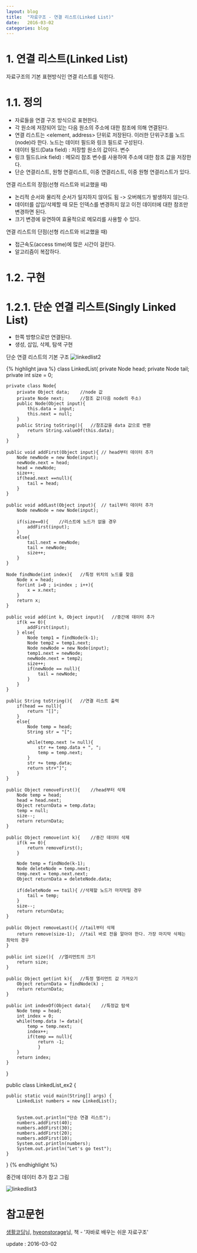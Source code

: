 ```yaml
---
layout: blog
title:  "자료구조 - 연결 리스트(Linked List)"
date:   2016-03-02
categories: blog
---
```

# 1. 연결 리스트(Linked List)
자료구조의 기본 표현방식인 연결 리스트를 익힌다.

# 1.1. 정의
- 자료들을 연결 구조 방식으로 표현한다.
- 각 원소에 저장되어 있는 다음 원소의 주소에 대한 참조에 의해 연결된다.
- 연결 리스트는 <element, address> 단위로 저장된다. 이러한 단위구조를 노드(node)라 한다. 노드는 데이터 필드와 링크 필드로 구성된다.
- 데이터 필드(Data field) : 저장할 원소의 값이다. 변수
- 링크 필드(Link field) : 메모리 참조 변수를 사용하여 주소에 대한 참조 값을 저장한다.
- 단순 연결리스트, 원형 연결리스트, 이중 연결리스트, 이중 원형 연결리스트가 있다.

연결 리스트의 장점(선형 리스트와 비교했을 때)

- 논리적 순서와 물리적 순서가 일지하지 않아도 됨 -> 오버헤드가 발생하지 않는다.
- 데이터를 삽입/삭제할 때 모든 인덱스를 변경하지 않고 이전 데이터에 대한 참조만 변경하면 된다.
- 크기 변경에 유연하여 효율적으로 메모리를 사용할 수 있다.

연결 리스트의 단점(선형 리스트와 비교했을 때)

- 접근속도(access time)에 많은 시간이 걸린다.
- 알고리즘이 복잡하다.

# 1.2. 구현

# 1.2.1. 단순 연결 리스트(Singly Linked List)

- 한쪽 방향으로만 연결된다.
- 생성, 삽입, 삭제, 탐색 구현

단순 연결 리스트의 기본 구조
![linkedlist2](https://s3-ap-northeast-1.amazonaws.com/dongjoo/poster/dataStructure/linkedlist2.png)

{% highlight java %}
class LinkedList{
	private Node head;
	private Node tail;
	private int size = 0;

	private class Node{
		private Object data;	//node 값
		private Node next;		//참조 값(다음 node의 주소)
		public Node(Object input){
			this.data = input;
			this.next = null;
		}
		public String toString(){	//참조값을 data 값으로 변환
			return String.valueOf(this.data);
		}
	}

	public void addFirst(Object input){	// head부터 데이터 추가
		Node newNode = new Node(input);
		newNode.next = head;
		head = newNode;
		size++;
		if(head.next ==null){
			tail = head;
		}
	}

	public void addLast(Object input){	// tail부터 데이터 추가
		Node newNode = new Node(input);

		if(size==0){	//리스트에 노드가 없을 경우
			addFirst(input);
		}
		else{
			tail.next = newNode;
			tail = newNode;
			size++;
		}
	}

	Node findNode(int index){	//특정 위치의 노드를 찾음
		Node x = head;
		for(int i=0 ; i<index ; i++){
			x = x.next;
		}
		return x;
	}

	public void add(int k, Object input){	//중간에 데이터 추가
		if(k == 0){
			addFirst(input);
		} else{
			Node temp1 = findNode(k-1);
			Node temp2 = temp1.next;
			Node newNode = new Node(input);
			temp1.next = newNode;
			newNode.next = temp2;
			size++;
			if(newNode == null){
				tail = newNode;
			}
		}
	}

	public String toString(){	//연결 리스트 출력
		if(head == null){
			return "[]";
		}
		else{
			Node temp = head;
			String str = "[";

			while(temp.next != null){
				str += temp.data + ", ";
				temp = temp.next;
			}
			str += temp.data;
			return str+"]";
		}
	}

	public Object removeFirst(){	//head부터 삭제
		Node temp = head;
		head = head.next;
		Object returnData = temp.data;
		temp = null;
		size--;
		return returnData;
	}

	public Object remove(int k){	//중간 데이터 삭제
		if(k == 0){
			return removeFirst();
		}

		Node temp = findNode(k-1);
		Node deleteNode = temp.next;
		temp.next = temp.next.next;
		Object returnData = deleteNode.data;

		if(deleteNode == tail){	//삭제할 노드가 마지막일 경우
			tail = temp;
		}
		size--;
		return returnData;
	}

	public Object removeLast(){	//tail부터 삭제
		return remove(size-1);	//tail 바로 전을 알아야 한다. 가장 마지막 삭제는 최악의 경우
	}

	public int size(){	//엘리먼트의 크기
		return size;
	}

	public Object get(int k){	//특정 엘리먼트 값 가져오기
		Object returnData = findNode(k) ;
		return returnData;
	}

	public int indexOf(Object data){	//특정값 탐색
		Node temp = head;
		int index = 0;
		while(temp.data != data){
			temp = temp.next;
			index++;
			if(temp == null){
				return -1;
				}
		}
		return index;
	}
}

public class LinkedList_ex2 {

	public static void main(String[] args) {
		LinkedList numbers = new LinkedList();


		System.out.println("단순 연결 리스트");
		numbers.addFirst(40);
		numbers.addFirst(30);
		numbers.addFirst(20);
		numbers.addFirst(10);
		System.out.println(numbers);
		System.out.println("Let's go test");
	}
}
{% endhighlight %}

중간에 데이터 추가 참고 그림

![linkedlist3](https://s3-ap-northeast-1.amazonaws.com/dongjoo/poster/dataStructure/linkedlist3.png)


# 참고문헌

[생활코딩][opentutorials]님, [hyeonstorage][hyeonstorage]님, 책 - '자바로 배우는 쉬운 자료구조'

[opentutorials]: https://opentutorials.org/module/1335/8857#entirecode
[hyeonstorage]: http://hyeonstorage.tistory.com/258

update : 2016-03-02












